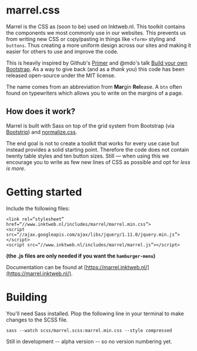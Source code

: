 # marrel.css
Marrel is the CSS as (soon to be) used on Inktweb.nl. This toolkit contains the components we most commonly use in our websites. This prevents us from writing new CSS or copy/pasting in things like `<form>` styling and `buttons`. Thus creating a more uniform design across our sites and making it easier for others to use and improve the code.

This is heavily inspired by Github's [Primer](https://github.com/primer/primer) and @mdo's talk [Build your own Bootstrap](https://speakerdeck.com/mdo/build-your-own-bootstrap). As a way to give back (and as a *thank you*) this code has been released open-source under the MIT license.

The name comes from an abbreviation from **Mar**gin **Rel**ease. A `btn` often found on typewriters which allows you to write on the margins of a page.

## How does it work?
Marrel is built with Sass on top of the grid system from Bootstrap (via [Bootstrip](https://github.com/MartijnOud/bootstrip)) and [normalize.css](https://necolas.github.io/normalize.css/).

The end goal is not to create a toolkit that works for every use case but instead provides a solid starting point. Therefore the code does not contain twenty table styles and ten button sizes. Still — when using this we encourage you to write as few new lines of CSS as possible and opt for *less is more*.

# Getting started

Include the following files:
````
<link rel=“stylesheet” href=“//www.inktweb.nl/includes/marrel/marrel.min.css”>
<script src=“//ajax.googleapis.com/ajax/libs/jquery/1.11.0/jquery.min.js”></script>
<script src=“//www.inktweb.nl/includes/marrel/marrel.js”></script>

````
**(the .js files are only needed if you want the `hamburger-menu`)**

Documentation can be found at [https://marrel.inktweb.nl/](https://marrel.inktweb.nl/).

# Building
You'll need Sass installed. Plop the following line in your terminal to make changes to the SCSS file. 
````
sass --watch scss/marrel.scss:marrel.min.css --style compressed
````

Still in development -- alpha version -- so no version numbering yet.


